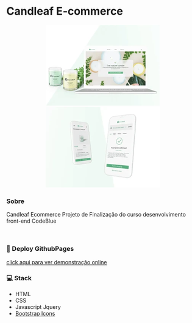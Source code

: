 # Candleaf E-commerce 

<div align="center">
    <img src=".github/candleaf-desktop.webp" alt="candleaf-desktop" />
    <img src=".github/candleaf-mobile.webp" alt="candleaf-mobile" />
</div>

### Sobre

<p>
    Candleaf Ecommerce Projeto de Finalização do curso desenvolvimento front-end CodeBlue
</p>
<br>

### 🚀 Deploy GithubPages

[click aqui para ver demonstração online](https://eduardo-sdev.github.io/Candleaf-ecommerce) 

### 💻 Stack 

- HTML
- CSS
- Javascript Jquery
- [Bootstrap Icons](https://icons.getbootstrap.com)

